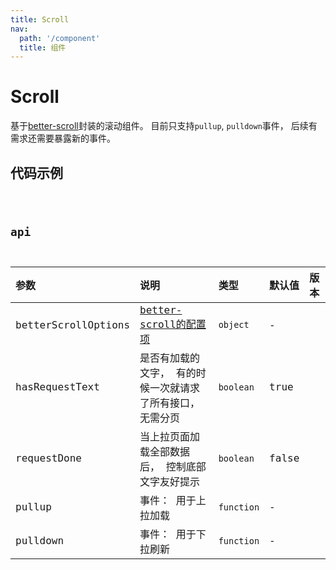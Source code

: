 ```yaml
---
title: Scroll
nav:
  path: '/component'
  title: 组件
---
```


# Scroll

基于[better-scroll](https://better-scroll.github.io/docs/zh-CN/guide/#betterscroll-%E6%98%AF%E4%BB%80%E4%B9%88)封装的滚动组件。
目前只支持`pullup`, `pulldown`事件， 后续有需求还需要暴露新的事件。
## 代码示例

<code src="./demo/index" />

## api

| 参数 | 说明 | 类型 | 默认值 | 版本 |
| :--- | :--- | :--- | :--- | :--- |
| betterScrollOptions | [better-scroll的配置项](https://better-scroll.github.io/docs/zh-CN/guide/base-scroll-options.html) | `object` | - | |
| hasRequestText | 是否有加载的文字， 有的时候一次就请求了所有接口， 无需分页 | `boolean` | true | |
| requestDone | 当上拉页面加载全部数据后， 控制底部文字友好提示 | `boolean` | false | |
| pullup | 事件： 用于上拉加载 | `function` | - | |
| pulldown | 事件： 用于下拉刷新 | `function` | - | |